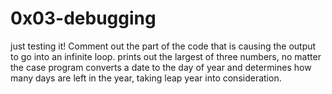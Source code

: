 # 0x03-debugging
just testing it!
Comment out the part of the code that is causing the output to go into an infinite loop.
prints out the largest of three numbers, no matter the case
program converts a date to the day of year and determines how many days are left in the year, taking leap year into consideration.
